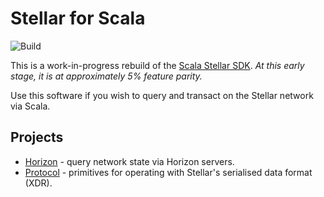 # Stellar for Scala

![Build](https://github.com/Synesso/scala-stellar/workflows/Build/badge.svg?branch=master)

This is a work-in-progress rebuild of the [Scala Stellar SDK](https://github.com/Synesso/scala-stellar-sdk/).
_At this early stage, it is at approximately 5% feature parity._

Use this software if you wish to query and transact on the Stellar network via Scala.

## Projects

* [Horizon](horizon) - query network state via Horizon servers.
* [Protocol](protocol) - primitives for operating with Stellar's serialised data format (XDR).

